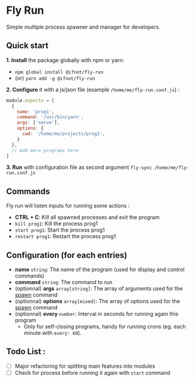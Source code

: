 # Fly Run

Simple multiple process spawner and manager for developers.

## Quick start

**1. Install** the package globally with npm or yarn:
  - `npm global install @ifnot/fly-run`
  - (or) `yarn add -g @ifnot/fly-run`

**2. Configure** it with a js/json file (example `/home/me/fly-run.conf.js`) :

```js
module.exports = [
  {
    name: 'prog1',
    command: '/usr/bin/yarn',
    args: ['serve'],
    options: {
      cwd: '/home/me/projects/prog1',
    }
  },
  // Add more programs here
]
```

**3. Run** with configuration file as second argument `fly-sync /home/me/fly-run.conf.js`

## Commands

Fly run will listen inputs for running some actions :

- **CTRL + C**: Kill all spawned processes and exit the program
- `kill prog1`: Kill the process prog1
- `start prog1`: Start the process prog1
- `restart prog1`: Restart the process prog1

## Configuration (for each entries)

- **name** `string`: The name of the program (used for display and control commands)
- **command** `string`: The command to run
- (optionnal) **args** `array[string]`: The array of arguments used for the [spawn](https://nodejs.org/api/child_process.html#child_processspawncommand-args-options) command
- (optionnal) **options** `array[mixed]`: The array of options used for the [spawn](https://nodejs.org/api/child_process.html#child_processspawncommand-args-options) command
- (optionnal) **every** `number`: Interval in seconds for running again this program
  - Only for self-closing programs, handy for running crons (eg. each minute with `every: 60`).
  
## Todo List :

- [ ] Major refactoring for splitting main features into modules
- [ ] Check for process before running it again with `start` command